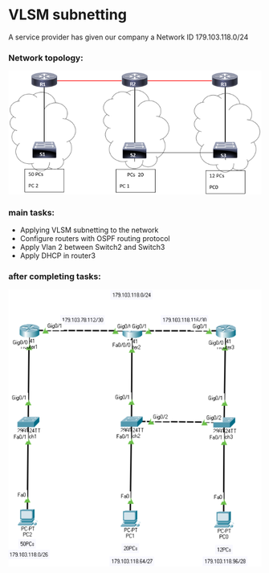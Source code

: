 # VLSM subnetting 
A service provider has given our company a Network ID 179.103.118.0/24
### Network topology:
![](Images/Before%20VLSM%20subnetting.png)

### main tasks: 
- Applying VLSM subnetting to the network
- Configure routers with OSPF routing protocol
- Apply Vlan 2 between Switch2 and Switch3
- Apply DHCP in router3

### after completing tasks: 
![](Images/After%20VLSM%20subnetting.png)

